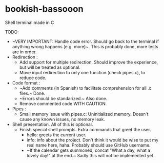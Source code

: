 # bookish-bassooon
Shell terminal made in C

TODO:

* ~VERY IMPORTANT: Handle code error. Should go back to the terminal if anything wrong happens (e.g. more)~. This is probably done, more tests are in order.
* Redirection : 
  * Add support for multiple redirection. Should improve the experience, but will be treated as optional.
  * Move input redirection to only one function (check pipes.c), to reduce code.
* Code format :
  * ~Add comments (in Spanish) to facilitate comprehension for all .c files.~ Done.
  * ~Errors should be standarized.~ Also done.
  * Remove commented code WITH CAUTION.
* Pipes :
  * Small memory issue with pipes.c: Uninitialized memory. Doesn't cause any known issues, no memory leak.
* Shell presentation. All of this is optional.
  * Finish special shell prompts. Extra commands that greet the user. 
    * hello: greets the current user.
    * info: info about the project. Don't think it would be wise to put my real name here, haha. Probably should use GitHub username.
    * ~If the calendar gets summoned, concat "What a day, what a lovely day!" at the end.~ Sadly this will not be implemented yet.
